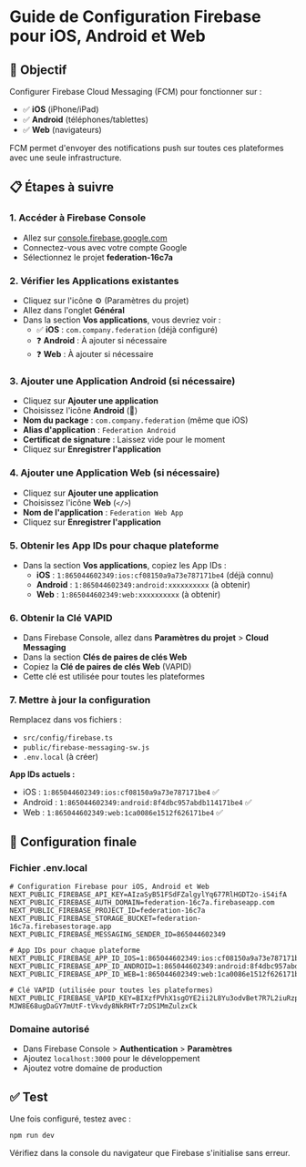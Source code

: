 # Guide de Configuration Firebase pour iOS, Android et Web

## 🎯 Objectif
Configurer Firebase Cloud Messaging (FCM) pour fonctionner sur :
- ✅ **iOS** (iPhone/iPad)
- ✅ **Android** (téléphones/tablettes)
- ✅ **Web** (navigateurs)

FCM permet d'envoyer des notifications push sur toutes ces plateformes avec une seule infrastructure.

## 📋 Étapes à suivre

### 1. Accéder à Firebase Console
- Allez sur [console.firebase.google.com](https://console.firebase.google.com)
- Connectez-vous avec votre compte Google
- Sélectionnez le projet **federation-16c7a**

### 2. Vérifier les Applications existantes
- Cliquez sur l'icône ⚙️ (Paramètres du projet)
- Allez dans l'onglet **Général**
- Dans la section **Vos applications**, vous devriez voir :
  - ✅ **iOS** : `com.company.federation` (déjà configuré)
  - ❓ **Android** : À ajouter si nécessaire
  - ❓ **Web** : À ajouter si nécessaire

### 3. Ajouter une Application Android (si nécessaire)
- Cliquez sur **Ajouter une application**
- Choisissez l'icône **Android** (🤖)
- **Nom du package** : `com.company.federation` (même que iOS)
- **Alias d'application** : `Federation Android`
- **Certificat de signature** : Laissez vide pour le moment
- Cliquez sur **Enregistrer l'application**

### 4. Ajouter une Application Web (si nécessaire)
- Cliquez sur **Ajouter une application**
- Choisissez l'icône **Web** (`</>`)
- **Nom de l'application** : `Federation Web App`
- Cliquez sur **Enregistrer l'application**

### 5. Obtenir les App IDs pour chaque plateforme
- Dans la section **Vos applications**, copiez les App IDs :
  - **iOS** : `1:865044602349:ios:cf08150a9a73e787171be4` (déjà connu)
  - **Android** : `1:865044602349:android:xxxxxxxxxx` (à obtenir)
  - **Web** : `1:865044602349:web:xxxxxxxxxx` (à obtenir)

### 6. Obtenir la Clé VAPID
- Dans Firebase Console, allez dans **Paramètres du projet** > **Cloud Messaging**
- Dans la section **Clés de paires de clés Web**
- Copiez la **Clé de paires de clés Web** (VAPID)
- Cette clé est utilisée pour toutes les plateformes

### 7. Mettre à jour la configuration
Remplacez dans vos fichiers :
- `src/config/firebase.ts`
- `public/firebase-messaging-sw.js`
- `.env.local` (à créer)

**App IDs actuels :**
- iOS : `1:865044602349:ios:cf08150a9a73e787171be4` ✅
- Android : `1:865044602349:android:8f4dbc957abdb114171be4` ✅
- Web : `1:865044602349:web:1ca0086e1512f626171be4` ✅

## 🔧 Configuration finale

### Fichier .env.local
```env
# Configuration Firebase pour iOS, Android et Web
NEXT_PUBLIC_FIREBASE_API_KEY=AIzaSyB51FSdFZalgylYq677RlHGDT2o-iS4ifA
NEXT_PUBLIC_FIREBASE_AUTH_DOMAIN=federation-16c7a.firebaseapp.com
NEXT_PUBLIC_FIREBASE_PROJECT_ID=federation-16c7a
NEXT_PUBLIC_FIREBASE_STORAGE_BUCKET=federation-16c7a.firebasestorage.app
NEXT_PUBLIC_FIREBASE_MESSAGING_SENDER_ID=865044602349

# App IDs pour chaque plateforme
NEXT_PUBLIC_FIREBASE_APP_ID_IOS=1:865044602349:ios:cf08150a9a73e787171be4
NEXT_PUBLIC_FIREBASE_APP_ID_ANDROID=1:865044602349:android:8f4dbc957abdb114171be4
NEXT_PUBLIC_FIREBASE_APP_ID_WEB=1:865044602349:web:1ca0086e1512f626171be4

# Clé VAPID (utilisée pour toutes les plateformes)
NEXT_PUBLIC_FIREBASE_VAPID_KEY=BIXzfPVhX1sgOYE2ii2L8Yu3odvBet7R7L2iuRzp-MJW8E68ugDaGY7mUtF-tVkvdy8NkRHTr7zDS1MmZulzxCk
```

### Domaine autorisé
- Dans Firebase Console > **Authentication** > **Paramètres**
- Ajoutez `localhost:3000` pour le développement
- Ajoutez votre domaine de production

## ✅ Test
Une fois configuré, testez avec :
```bash
npm run dev
```

Vérifiez dans la console du navigateur que Firebase s'initialise sans erreur.
